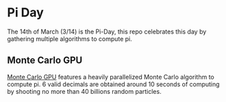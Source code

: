 # Pi Day
The 14th of March (3/14) is the Pi-Day, this repo celebrates this day by gathering multiple algorithms to compute pi.

## Monte Carlo GPU
[Monte Carlo GPU](monte_carlo) features a heavily parallelized Monte Carlo algorithm to compute pi.
6 valid decimals are obtained around 10 seconds of computing by shooting no more than 40 billions random particles.
